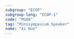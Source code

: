 ```yaml
---
subgroup: "ECOP"
subgroup-long: "ECOP-1"
code: "MS08"
tag: "Minisymposium Speaker"
name: "Xi Huo"
---
```

